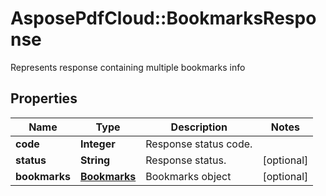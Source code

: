 ﻿# AsposePdfCloud::BookmarksResponse
Represents response containing multiple bookmarks info

## Properties
Name | Type | Description | Notes
------------ | ------------- | ------------- | -------------
**code** | **Integer** | Response status code. | 
**status** | **String** | Response status. | [optional] 
**bookmarks** | [**Bookmarks**](Bookmarks.md) | Bookmarks object | [optional] 


